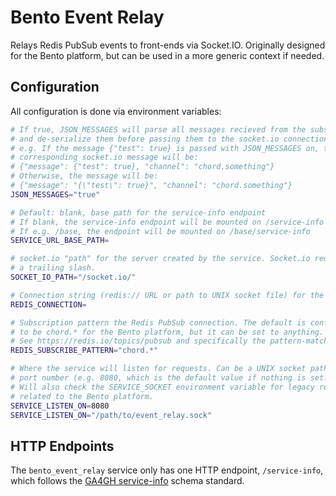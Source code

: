 # Bento Event Relay

Relays Redis PubSub events to front-ends via Socket.IO. Originally designed for
the Bento platform, but can be used in a more generic context if needed.

## Configuration

All configuration is done via environment variables:

```bash
# If true, JSON_MESSAGES will parse all messages recieved from the subscription
# and de-serialize them before passing them to the socket.io connection.
# e.g. If the message {"test": true} is passed with JSON_MESSAGES on, the
# corresponding socket.io message will be:
# {"message": {"test": true}, "channel": "chord.something"}
# Otherwise, the message will be:
# {"message": "{\"test\": true}", "channel": "chord.something"}
JSON_MESSAGES="true" 

# Default: blank, base path for the service-info endpoint
# If blank, the service-info endpoint will be mounted on /service-info
# If e.g. /base, the endpoint will be mounted on /base/service-info
SERVICE_URL_BASE_PATH=

# socket.io "path" for the server created by the service. Socket.io requires
# a trailing slash.
SOCKET_IO_PATH="/socket.io/"

# Connection string (redis:// URL or path to UNIX socket file) for the Redis instance.
REDIS_CONNECTION=

# Subscription pattern the Redis PubSub connection. The default is configured
# to be chord.* for the Bento platform, but it can be set to anything.
# See https://redis.io/topics/pubsub and specifically the pattern-matching.
REDIS_SUBSCRIBE_PATTERN="chord.*"

# Where the service will listen for requests. Can be a UNIX socket path or a
# port number (e.g. 8080, which is the default value if nothing is set.)
# Will also check the SERVICE_SOCKET environment variable for legacy reasons
# related to the Bento platform.
SERVICE_LISTEN_ON=8080
SERVICE_LISTEN_ON="/path/to/event_relay.sock"
```

## HTTP Endpoints

The `bento_event_relay` service only has one HTTP endpoint, `/service-info`,
which follows the 
[GA4GH service-info](https://github.com/ga4gh-discovery/ga4gh-service-info) 
schema standard.
